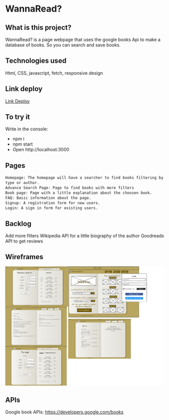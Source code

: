 # WannaRead?

## What is this project?
WannaRead? is a page webpage that uses the google books Api to make a database of books. So you can search and save books.

## Technologies used
Html, CSS, javascript, fetch, responsive design

## Link deploy
[Link Deploy](https://xcaparros89.github.io/Book-searcher-page/)

## To try it
Write in the console:
- npm i
- npm start
- Open http://localhost:3000


## Pages

    Homepage: The homepage will have a searcher to find books filtering by type or author.
    Advance Search Page: Page to find books with more filters
    Book page: Page with a little explanation about the choosen book.
    FAQ: Basic information about the page.
    Signup: A registration form for new users.
    Login: A sign in form for existing users.

## Backlog    
Add more filters
Wikipedia API for a little biography of the author
Goodreads API to get reviews


## Wireframes    
<img src='img/wireframe/layout.jpg' alt='layout' />

## APIs
Google book APIs: https://developers.google.com/books



